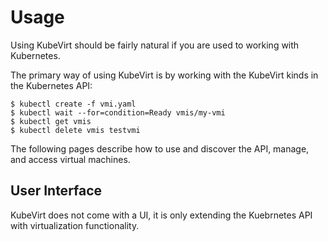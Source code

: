 Usage
=====

Using KubeVirt should be fairly natural if you are used to working with
Kubernetes.

The primary way of using KubeVirt is by working with the KubeVirt kinds
in the Kubernetes API:

    $ kubectl create -f vmi.yaml
    $ kubectl wait --for=condition=Ready vmis/my-vmi
    $ kubectl get vmis
    $ kubectl delete vmis testvmi

The following pages describe how to use and discover the API, manage,
and access virtual machines.

User Interface
--------------

KubeVirt does not come with a UI, it is only extending the Kuebrnetes
API with virtualization functionality.
